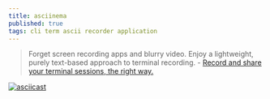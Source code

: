 ```yaml
---
title: asciinema
published: true
tags: cli term ascii recorder application
---
```

> Forget screen recording apps and blurry video. Enjoy a lightweight, purely text-based approach to terminal recording. - [Record and share your terminal sessions, the right way.](https://asciinema.org/)

[![asciicast](https://asciinema.org/a/147864.svg)](https://asciinema.org/a/147864)
